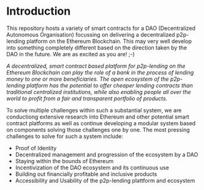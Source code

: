 # Introduction

This repository hosts a variety of smart contracts for a DAO (Decentralized Autonomous Organisation) focussing on delivering a decentralized p2p-lending platform on the Ethereum Blockchain. This may very well develop into something completely different based on the direction taken by the DAO in the future. We are as excited as you are! ;-)

*A decentralized, smart contract based platform for p2p-lending on the Ethereum Blockchain can play the role of a bank in the process of lending money to one or more beneficiaries. 
The open ecosystem of the p2p-lending platform has the potential to offer cheaper lending contracts than traditional centralized institutions, while also enabling people all over the world to profit from a fair and transparent portfolio of products.*

To solve multiple challenges within such a substantial system, we are conductiong extensive research into Ethereum and other potential smart contract platforms as well as continue developing a modular system based on components solving those challenges one by one. The most pressing challenges to solve for such a system include:

* Proof of Identity
* Decentralized management and progression of the ecosystem by a DAO
* Staying within the bounds of Ethereum
* Incentivization of the DAO ecosystem and its continuous use
* Building out financially profitable and inclusive products
* Accessibility and Usability of the p2p-lending plattform and ecosystem

